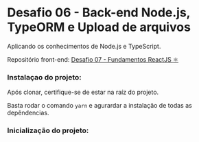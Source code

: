 # Desafio 06 - Back-end Node.js, TypeORM e Upload de arquivos

Aplicando os conhecimentos de Node.js e TypeScript.

Repositório front-end: <a href="https://github.com/Tava1/gostack-typeorm-upload">Desafio 07 - Fundamentos ReactJS :atom_symbol:</a>


### Instalaçao do projeto:
Após clonar, certifique-se de estar na raíz do projeto.

Basta rodar o comando ```yarn``` e agurardar a instalação de todas as depêndencias.

### Inicialização do projeto:
